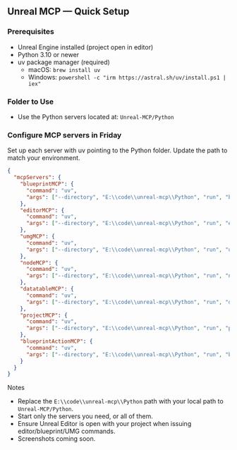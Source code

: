 ## Unreal MCP — Quick Setup

### Prerequisites
- Unreal Engine installed (project open in editor)
- Python 3.10 or newer
- uv package manager (required)
  - macOS: `brew install uv`
  - Windows: `powershell -c "irm https://astral.sh/uv/install.ps1 | iex"`

### Folder to Use
- Use the Python servers located at: `Unreal-MCP/Python`

### Configure MCP servers in Friday
Set up each server with uv pointing to the Python folder. Update the path to match your environment.

```json
{
  "mcpServers": {
    "blueprintMCP": {
      "command": "uv",
      "args": ["--directory", "E:\\code\\unreal-mcp\\Python", "run", "blueprint_mcp_server.py"]
    },
    "editorMCP": {
      "command": "uv",
      "args": ["--directory", "E:\\code\\unreal-mcp\\Python", "run", "editor_mcp_server.py"]
    },
    "umgMCP": {
      "command": "uv",
      "args": ["--directory", "E:\\code\\unreal-mcp\\Python", "run", "umg_mcp_server.py"]
    },
    "nodeMCP": {
      "command": "uv",
      "args": ["--directory", "E:\\code\\unreal-mcp\\Python", "run", "node_mcp_server.py"]
    },
    "datatableMCP": {
      "command": "uv",
      "args": ["--directory", "E:\\code\\unreal-mcp\\Python", "run", "datatable_mcp_server.py"]
    },
    "projectMCP": {
      "command": "uv",
      "args": ["--directory", "E:\\code\\unreal-mcp\\Python", "run", "project_mcp_server.py"]
    },
    "blueprintActionMCP": {
      "command": "uv",
      "args": ["--directory", "E:\\code\\unreal-mcp\\Python", "run", "blueprint_action_mcp_server.py"]
    }
  }
}
```

Notes
- Replace the `E:\\code\\unreal-mcp\\Python` path with your local path to `Unreal-MCP/Python`.
- Start only the servers you need, or all of them.
- Ensure Unreal Editor is open with your project when issuing editor/blueprint/UMG commands.
- Screenshots coming soon.

